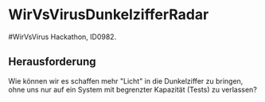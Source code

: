 # WirVsVirusDunkelzifferRadar
#WirVsVirus Hackathon, ID0982.

## Herausforderung
Wie können wir es schaffen mehr "Licht" in die Dunkelziffer zu bringen, ohne uns nur auf ein System mit begrenzter Kapazität (Tests) zu verlassen?


